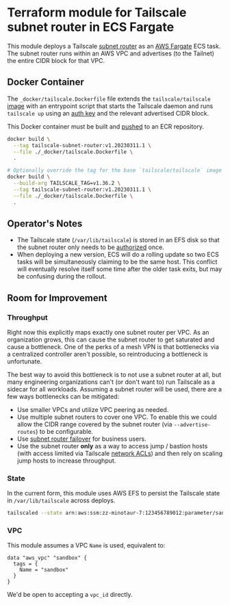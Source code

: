 # Terraform module for Tailscale subnet router in ECS Fargate

This module deploys a Tailscale [subnet router][1] as an [AWS Fargate][2]
ECS task. The subnet router runs within an AWS VPC and advertises (to the
Tailnet) the entire CIDR block for that VPC.

## Docker Container

The `_docker/tailscale.Dockerfile` file extends the `tailscale/tailscale`
[image][3] with an entrypoint script that starts the Tailscale daemon and runs
`tailscale up` using an [auth key][4] and the relevant advertised CIDR block.

This Docker container must be built and [pushed][5] to an ECR repository.

```bash
docker build \
  --tag tailscale-subnet-router:v1.20230311.1 \
  --file ./_docker/tailscale.Dockerfile \
  .

# Optionally override the tag for the base `tailscale/tailscale` image
docker build \
  --build-arg TAILSCALE_TAG=v1.36.2 \
  --tag tailscale-subnet-router:v1.20230311.1 \
  --file ./_docker/tailscale.Dockerfile \
  .
```

## Operator's Notes

- The Tailscale state (`/var/lib/tailscale`) is stored in an EFS disk so that
  the subnet router only needs to be [authorized][6] once.
- When deploying a new version, ECS will do a rolling update so two ECS tasks
  will be simultaneously claiming to be the same host. This conflict will
  eventually resolve itself some time after the older task exits, but may be
  confusing during the rollout.

## Room for Improvement

### Throughput

Right now this explicitly maps exactly one subnet router per VPC. As an
organization grows, this can cause the subnet router to get saturated and cause
a bottleneck. One of the perks of a mesh VPN is that bottlenecks via a
centralized controller aren't possible, so reintroducing a bottleneck is
unfortunate.

The best way to avoid this bottleneck is to not use a subnet router at all, but
many engineering organizations can't (or don't want to) run Tailscale as a
sidecar for all workloads. Assuming a subnet router will be used, there are a
few ways bottlenecks can be mitigated:

- Use smaller VPCs and utilize VPC peering as needed.
- Use multiple subnet routers to cover one VPC. To enable this we could allow
  the CIDR range covered by the subnet router (via `--advertise-routes`) to be
  configurable.
- Use [subnet router failover][7] for business users.
- Use the subnet router **only** as a way to access jump / bastion hosts (with
  access limited via Tailscale [network ACLs][8]) and then rely on scaling
  jump hosts to increase throughput.

### State

In the current form, this module uses AWS EFS to persist the Tailscale state in
`/var/lib/tailscale` across deploys.

```bash
tailscaled --state arn:aws:ssm:zz-minotaur-7:123456789012:parameter/sandbox-tailscale
```

### VPC

This module assumes a VPC `Name` is used, equivalent to:

```hcl
data "aws_vpc" "sandbox" {
  tags = {
    Name = "sandbox"
  }
}
```

We'd be open to accepting a `vpc_id` directly.

[1]: https://tailscale.com/kb/1019/subnets/
[2]: https://docs.aws.amazon.com/AmazonECS/latest/userguide/what-is-fargate.html
[3]: https://hub.docker.com/r/tailscale/tailscale
[4]: https://tailscale.com/kb/1085/auth-keys/
[5]: https://docs.aws.amazon.com/AmazonECR/latest/userguide/docker-push-ecr-image.html
[6]: https://tailscale.com/kb/1099/device-authorization/
[7]: https://tailscale.com/kb/1115/subnet-failover/
[8]: https://tailscale.com/kb/1018/acls/
